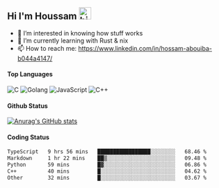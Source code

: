 ## Hi I'm Houssam <img src="https://user-images.githubusercontent.com/1303154/88677602-1635ba80-d120-11ea-84d8-d263ba5fc3c0.gif" width="28px" alt="hi">

- 👀 I’m interested in knowing how stuff works
- 🔭 I’m currently learning with Rust & nix
- 📫 How to reach me: https://www.linkedin.com/in/hossam-abouiba-b044a4147/

#### Top Languages

![C](https://img.shields.io/badge/c-%2300599C.svg?style=for-the-badge&logo=c&logoColor=white)
![Golang](https://img.shields.io/badge/go-blue?style=for-the-badge&logo=Goland)
![JavaScript](https://img.shields.io/badge/javascript-%23323330.svg?style=for-the-badge&logo=javascript&logoColor=%23F7DF1E)
![C++](https://img.shields.io/badge/C%2B%2B-blue?style=for-the-badge&logo=C%2B%2B)


#### Github Status
[![Anurag's GitHub stats](https://github-readme-stats.vercel.app/api?username=0xhoussam&theme=tokyonight)](https://github.com/anuraghazra/github-readme-stats)

#### Coding Status
<!--START_SECTION:waka-->

```txt
TypeScript   9 hrs 56 mins   █████████████████░░░░░░░░   68.46 %
Markdown     1 hr 22 mins    ██▒░░░░░░░░░░░░░░░░░░░░░░   09.48 %
Python       59 mins         █▓░░░░░░░░░░░░░░░░░░░░░░░   06.86 %
C++          40 mins         █░░░░░░░░░░░░░░░░░░░░░░░░   04.62 %
Other        32 mins         █░░░░░░░░░░░░░░░░░░░░░░░░   03.67 %
```

<!--END_SECTION:waka-->
